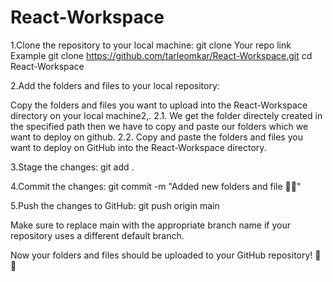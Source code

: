 # React-Workspace
1.Clone the repository to your local machine:
git clone Your repo link
Example
git clone https://github.com/tarleomkar/React-Workspace.git
cd React-Workspace

2.Add the folders and files to your local repository:

Copy the folders and files you want to upload into the React-Workspace directory on your local machine2,.
2.1. We get the folder directely created in the specified path then we have to copy and paste our folders which we want to deploy on github.
2.2. Copy and paste the folders and files you want to deploy on GitHub into the React-Workspace directory.

3.Stage the changes:
git add .

4.Commit the changes:
git commit -m "Added new folders and file 📂✨"

5.Push the changes to GitHub:
git push origin main

Make sure to replace main with the appropriate branch name if your repository uses a different default branch.

Now your folders and files should be uploaded to your GitHub repository! 🚀🌟
